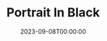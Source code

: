 ---
title: Portrait In Black
date: 2023-09-08T00:00:00
opening_date: 1950-04-14
closing_date: 1950-04-22
layout: productions
playbill:
Theatre: Theatre Jacksonville
Venue: Little Theatre
cast:
- Blake Richie: Hobson Blackmon
- Cob O'Brien: George Durney
- Dr. Philip Graham: Lewis Magee
- Gracie McPhee: Jan Heebner
- Peter Talbot: Dick Parks
- Rupert Marlowe: Jay Harder
- Tanis Talbot: Mary Keen Thorton
- Winifred Talbot: Yvonne Peairs
crew:
- Director: Paul E. Geisenhof
- Book Holder: Bryant Simms
- Light Controls: L.J. Gift
- Make-up Assistant:
  - Jocelyn Brown
  - Cornelia Sheftall
  - Laurel Barton
  - Jewell Slappey
  - Louise Peairs
  - Toby Nussbaum
  - Richard Kaszner
- Make-up Chairman: Jane Porter
- Properties Chairman: Margaret Lafferty
- Property Assistant:
  - Sue Miller
  - Jane Roberson
- Scene construction:
  - David Salter
  - William Gibbs
  - Richard Kaszner
  - Larry Zell
  - L.J. Gift
  - Margaret Gift
  - Vivian Salter
- Scene Painting:
  - Maudie LeBrun
  - William Gibbs
  - David Salter
  - Elmo Lehman
- Set and Lighting Design: Duke LeBrun
- Stage Decor:
  - Hobson Blackmon
  - Jay Harder
- Stage Manager: Suzanne Pallister
- Theatre-front and Lobby Posters: Jim White
- Wardrobe Assistant:
  - Ann Pafford Welch
  - Polly Clendenning
  - Jewett Ashley
  - Louise Peairs
  - Karen O'Shaughnessy
  - Helen List
  - Margaret Fairweather
  - Vonnie Patton
  - Larry Zell
  - Mildred Thomas
- Wardrobe Coordinator: Madelon Geisenhof
- Wardrobe Mistress: Eula Mae Snow
orchestra:
---